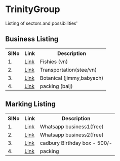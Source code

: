 # TrinityGroup
Listing of sectors and possibilities' 


## Business Listing

<table>
<tr><th>SlNo</th><th>Link</th><th>Description</th></tr>
  <tr><td>1.</td><td><a href="">Link</a></td><td>Fishies (vn)</td></tr>
  <tr><td>2.</td><td><a href="">Link</a></td><td>Transportation(stee/vn)</td></tr>
  <tr><td>3.</td><td><a href="">Link</a></td><td>Botanical (jimmy,babyach)</td></tr>
  <tr><td>4.</td><td><a href="">Link</a></td><td>packing (baij)</td></tr>
</table>



## Marking  Listing

<table>
<tr><th>SlNo</th><th>Link</th><th>Description</th></tr>
  <tr><td>1.</td><td><a href="https://www.youtube.com/watch?v=ZxhYaVsfEfg&t=315s">Link</a></td><td>Whatsapp business1(free)</td></tr>
  <tr><td>2.</td><td><a href="https://www.youtube.com/watch?v=34bGBeu7N-w">Link</a></td><td>Whatsapp business2(free)</td></tr>
  <tr><td>3.</td><td><a href="https://www.youtube.com/watch?v=uvXWc3ftjB4">Link</a></td><td>cadbury Birthday box - 500/- </td></tr>
  <tr><td>4.</td><td><a href="">Link</a></td><td>packing </td></tr>
</table>


